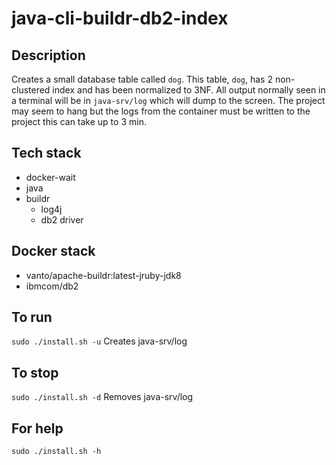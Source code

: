 # java-cli-buildr-db2-index

## Description
Creates a small database table
called `dog`. This table, `dog`, has 2 non-clustered
index and has been normalized to 3NF.
All output normally
seen in a terminal will be in `java-srv/log` which will dump to the screen. The project may seem to hang but the logs from the container must be written to the project this can take up to 3 min.

## Tech stack
- docker-wait
- java
- buildr
  - log4j
  - db2 driver

## Docker stack
- vanto/apache-buildr:latest-jruby-jdk8
- ibmcom/db2

## To run
`sudo ./install.sh -u`
Creates java-srv/log

## To stop
`sudo ./install.sh -d`
Removes java-srv/log

## For help
`sudo ./install.sh -h`
